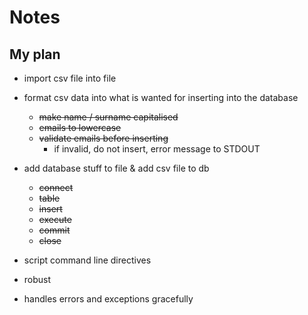 # Notes

## My plan

- import csv file into file

- format csv data into what is wanted for inserting into the database
  - ~~make name / surname capitalised~~
  - ~~emails to lowercase~~
  - ~~validate emails before inserting~~
    - if invalid, do not insert, error message to STDOUT

- add database stuff to file & add csv file to db
  - ~~connect~~
  - ~~table~~
  - ~~insert~~
  - ~~execute~~
  - ~~commit~~
  - ~~close~~


- script command line directives

- robust
- handles errors and exceptions gracefully
